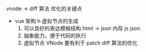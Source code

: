 

vnode -> diff 算法   优化的关键点

- vue 架构
    h  虚拟节点的生成
    1. 可以良好的表达模板结构   html -> json
        内存  js   json
    2. 抽象能力，便于代码的执行
    3. 虚拟节点  VNode  要有利于 patch diff 算法的优化